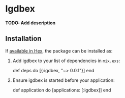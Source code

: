 # Igdbex

**TODO: Add description**

## Installation

If [available in Hex](https://hex.pm/docs/publish), the package can be installed as:

  1. Add igdbex to your list of dependencies in `mix.exs`:

        def deps do
          [{:igdbex, "~> 0.0.1"}]
        end

  2. Ensure igdbex is started before your application:

        def application do
          [applications: [:igdbex]]
        end

